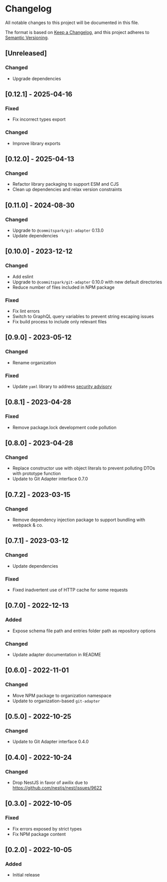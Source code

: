# Changelog

All notable changes to this project will be documented in this file.

The format is based on [Keep a Changelog](https://keepachangelog.com/en/1.0.0/),
and this project adheres to [Semantic Versioning](https://semver.org/spec/v2.0.0.html).

## [Unreleased]

### Changed

- Upgrade dependencies

## [0.12.1] - 2025-04-16

### Fixed

- Fix incorrect types export

### Changed

- Improve library exports

## [0.12.0] - 2025-04-13

### Changed

- Refactor library packaging to support ESM and CJS
- Clean up dependencies and relax version constraints

## [0.11.0] - 2024-08-30

### Changed

- Upgrade to `@commitspark/git-adapter` 0.13.0
- Update dependencies

## [0.10.0] - 2023-12-12

### Changed

- Add eslint
- Upgrade to `@commitspark/git-adapter` 0.10.0 with new default directories
- Reduce number of files included in NPM package

### Fixed

- Fix lint errors
- Switch to GraphQL query variables to prevent string escaping issues
- Fix build process to include only relevant files

## [0.9.0] - 2023-05-12

### Changed

- Rename organization

### Fixed

- Update `yaml` library to address [security advisory](https://github.com/advisories/GHSA-f9xv-q969-pqx4)

## [0.8.1] - 2023-04-28

### Fixed

- Remove package.lock development code pollution

## [0.8.0] - 2023-04-28

### Changed

- Replace constructor use with object literals to prevent polluting DTOs with prototype function
- Update to Git Adapter interface 0.7.0

## [0.7.2] - 2023-03-15

### Changed

- Remove dependency injection package to support bundling with webpack & co.

## [0.7.1] - 2023-03-12

### Changed

- Update dependencies

### Fixed

- Fixed inadvertent use of HTTP cache for some requests

## [0.7.0] - 2022-12-13

### Added

- Expose schema file path and entries folder path as repository options

### Changed

- Update adapter documentation in README

## [0.6.0] - 2022-11-01

### Changed

- Move NPM package to organization namespace
- Update to organization-based `git-adapter`

## [0.5.0] - 2022-10-25

### Changed

- Update to Git Adapter interface 0.4.0

## [0.4.0] - 2022-10-24

### Changed

- Drop NestJS in favor of awilix due to https://github.com/nestjs/nest/issues/9622

## [0.3.0] - 2022-10-05

### Fixed

- Fix errors exposed by strict types
- Fix NPM package content

## [0.2.0] - 2022-10-05

### Added

- Initial release

